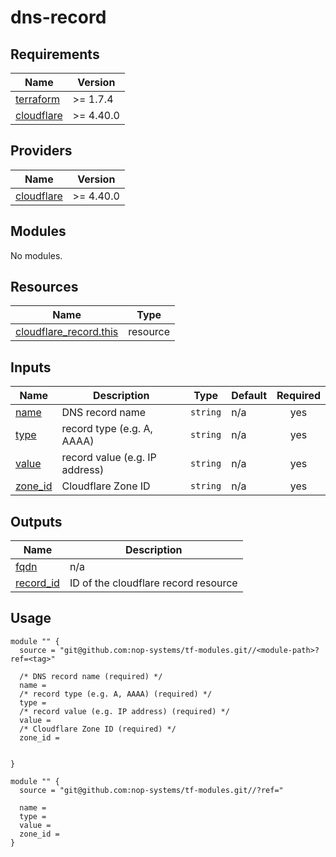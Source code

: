 # dns-record

<!-- BEGIN_TF_DOCS -->
## Requirements

| Name | Version |
|------|---------|
| <a name="requirement_terraform"></a> [terraform](#requirement\_terraform) | >= 1.7.4 |
| <a name="requirement_cloudflare"></a> [cloudflare](#requirement\_cloudflare) | >= 4.40.0 |

## Providers

| Name | Version |
|------|---------|
| <a name="provider_cloudflare"></a> [cloudflare](#provider\_cloudflare) | >= 4.40.0 |

## Modules

No modules.

## Resources

| Name | Type |
|------|------|
| [cloudflare_record.this](https://registry.terraform.io/providers/cloudflare/cloudflare/latest/docs/resources/record) | resource |

## Inputs

| Name | Description | Type | Default | Required |
|------|-------------|------|---------|:--------:|
| <a name="input_name"></a> [name](#input\_name) | DNS record name | `string` | n/a | yes |
| <a name="input_type"></a> [type](#input\_type) | record type (e.g. A, AAAA) | `string` | n/a | yes |
| <a name="input_value"></a> [value](#input\_value) | record value (e.g. IP address) | `string` | n/a | yes |
| <a name="input_zone_id"></a> [zone\_id](#input\_zone\_id) | Cloudflare Zone ID | `string` | n/a | yes |

## Outputs

| Name | Description |
|------|-------------|
| <a name="output_fqdn"></a> [fqdn](#output\_fqdn) | n/a |
| <a name="output_record_id"></a> [record\_id](#output\_record\_id) | ID of the cloudflare record resource |

## Usage

```hcl
module "" {
  source = "git@github.com:nop-systems/tf-modules.git//<module-path>?ref=<tag>"
  
  /* DNS record name (required) */
  name =
  /* record type (e.g. A, AAAA) (required) */
  type =
  /* record value (e.g. IP address) (required) */
  value =
  /* Cloudflare Zone ID (required) */
  zone_id =

  
}

module "" {
  source = "git@github.com:nop-systems/tf-modules.git//?ref="
  
  name =
  type =
  value =
  zone_id =
}
```
<!-- END_TF_DOCS -->

